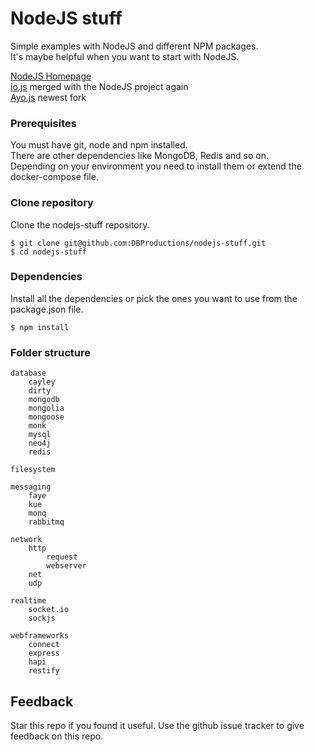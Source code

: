 # NodeJS stuff

Simple examples with NodeJS and different NPM packages.  
It's maybe helpful when you want to start with NodeJS.  

[NodeJS Homepage](https://nodejs.org)  
[io.js](https://iojs.org) merged with the NodeJS project again  
[Ayo.js](https://github.com/ayojs/ayo) newest fork  

### Prerequisites

You must have git, node and npm installed.  
There are other dependencies like MongoDB, Redis and so on.  
Depending on your environment you need to install them or extend the docker-compose file.

### Clone repository

Clone the nodejs-stuff repository.

    $ git clone git@github.com:DBProductions/nodejs-stuff.git
    $ cd nodejs-stuff

### Dependencies

Install all the dependencies or pick the ones you want to use from the package.json file.

    $ npm install

### Folder structure

    database
        cayley
        dirty
        mongodb
        mongolia
        mongoose
        monk
        mysql
        neo4j
        redis

    filesystem

    messaging
        faye
        kue
        monq
        rabbitmq

    network
        http
            request    
            webserver
        net
        udp

    realtime
        socket.io
        sockjs

    webframeworks
        connect
        express
        hapi
        restify

## Feedback
Star this repo if you found it useful. Use the github issue tracker to give feedback on this repo.
